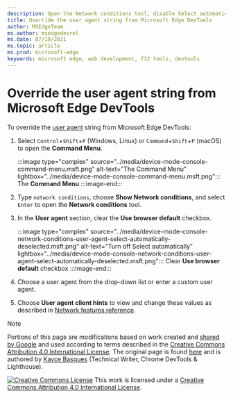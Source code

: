 ```yaml
---
description: Open the Network conditions tool, disable Select automatically, and choose from the list or enter a custom string.
title: Override the user agent string from Microsoft Edge DevTools
author: MSEdgeTeam
ms.author: msedgedevrel
ms.date: 07/19/2021
ms.topic: article
ms.prod: microsoft-edge
keywords: microsoft edge, web development, f12 tools, devtools
---
```

<!-- Copyright Kayce Basques

   Licensed under the Apache License, Version 2.0 (the "License");
   you may not use this file except in compliance with the License.
   You may obtain a copy of the License at

       https://www.apache.org/licenses/LICENSE-2.0

   Unless required by applicable law or agreed to in writing, software
   distributed under the License is distributed on an "AS IS" BASIS,
   WITHOUT WARRANTIES OR CONDITIONS OF ANY KIND, either express or implied.
   See the License for the specific language governing permissions and
   limitations under the License.  -->
# Override the user agent string from Microsoft Edge DevTools

To override the [user agent](https://developer.mozilla.org/docs/Glossary/User_agent) string from Microsoft Edge DevTools:

1. Select `Control`+`Shift`+`P` (Windows, Linux) or `Command`+`Shift`+`P` (macOS) to open the **Command Menu**.

    :::image type="complex" source="../media/device-mode-console-command-menu.msft.png" alt-text="The Command Menu" lightbox="../media/device-mode-console-command-menu.msft.png":::
       The **Command Menu**
    :::image-end:::

1. Type `network conditions`, choose **Show Network conditions**, and select `Enter` to open the **Network conditions** tool.
1. In the **User agent** section, clear the **Use browser default** checkbox.

    :::image type="complex" source="../media/device-mode-console-network-conditions-user-agent-select-automatically-deselected.msft.png" alt-text="Turn off Select automatically" lightbox="../media/device-mode-console-network-conditions-user-agent-select-automatically-deselected.msft.png":::
       Clear **Use browser default** checkbox
    :::image-end:::

1. Choose a user agent from the drop-down list or enter a custom user agent.
1. Choose **User agent client hints** to view and change these values as described in [Network features reference](../network/reference.md).


<!-- ====================================================================== -->
> [!NOTE]
> Portions of this page are modifications based on work created and [shared by Google](https://developers.google.com/terms/site-policies) and used according to terms described in the [Creative Commons Attribution 4.0 International License](https://creativecommons.org/licenses/by/4.0).
> The original page is found [here](https://developers.google.com/web/tools/chrome-devtools/device-mode/override-user-agent) and is authored by [Kayce Basques](https://developers.google.com/web/resources/contributors#kayce-basques) (Technical Writer, Chrome DevTools \& Lighthouse).

[![Creative Commons License](https://i.creativecommons.org/l/by/4.0/88x31.png)](https://creativecommons.org/licenses/by/4.0)
This work is licensed under a [Creative Commons Attribution 4.0 International License](https://creativecommons.org/licenses/by/4.0).
